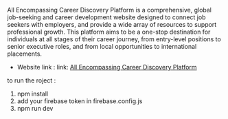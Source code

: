All Encompassing Career Discovery Platform is a comprehensive, global job-seeking and career development website designed to connect job seekers with employers, and provide a wide array of resources to support professional growth. This platform aims to be a one-stop destination for individuals at all stages of their career journey, from entry-level positions to senior executive roles, and from local opportunities to international placements.

* Website link :  link: [All Encompassing Career Discovery Platform]( https://skills-sphere-efc98.web.app/)


to run the roject :
1. npm install
2. add your firebase token in firebase.config.js
3. npm run dev

<!-- special features 
* 1. private routes 
* 2. google login, github login
* 3. jwt
* 4. dark and light theme
* 5. env file 
* 4. framer motion in card
* 5. env file 
* 6. swiper js slider
* 7. react tabs  -->
